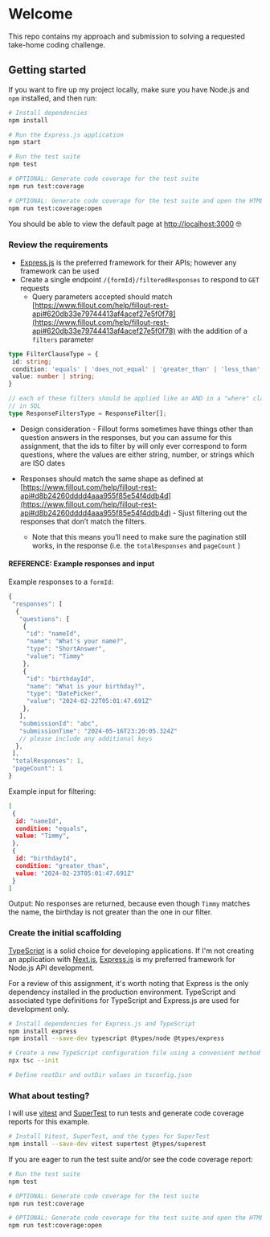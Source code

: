 # Welcome

This repo contains my approach and submission to solving a requested take-home coding challenge.

## Getting started

If you want to fire up my project locally, make sure you have Node.js and `npm` installed, and then run:

```sh
# Install dependencies
npm install

# Run the Express.js application
npm start

# Run the test suite
npm test

# OPTIONAL: Generate code coverage for the test suite
npm run test:coverage

# OPTIONAL: Generate code coverage for the test suite and open the HTML report
npm run test:coverage:open

```

You should be able to view the default page at [http://localhost:3000](http://localhost:3000) 🤓

### Review the requirements

- [Express.js](https://expressjs.com) is the preferred framework for their APIs; however any framework can be used
- Create a single endpoint `/{formId}/filteredResponses` to respond to `GET` requests
  - Query parameters accepted should match [https://www.fillout.com/help/fillout-rest-api#620db33e79744413af4acef27e5f0f78](https://www.fillout.com/help/fillout-rest-api#620db33e79744413af4acef27e5f0f78) with the addition of a `filters` parameter

```ts
type FilterClauseType = {
 id: string;
 condition: 'equals' | 'does_not_equal' | 'greater_than' | 'less_than';
 value: number | string;
}

// each of these filters should be applied like an AND in a "where" clause
// in SQL
type ResponseFiltersType = ResponseFilter[];
```

- Design consideration - Fillout forms sometimes have things other than question answers in the responses, but you can assume for this assignment, that the ids to filter by will only ever correspond to form questions, where the values are either string, number, or strings which are ISO dates

- Responses should match the same shape as defined at [https://www.fillout.com/help/fillout-rest-api#d8b24260dddd4aaa955f85e54f4ddb4d](https://www.fillout.com/help/fillout-rest-api#d8b24260dddd4aaa955f85e54f4ddb4d) - Sjust filtering out the responses that don’t match the filters.
  - Note that this means you’ll need to make sure the pagination still works, in the response (i.e. the `totalResponses` and `pageCount` )

#### REFERENCE: Example responses and input

Example responses to a `formId`:

```ts
{
 "responses": [
  {
   "questions": [
    {
     "id": "nameId",
     "name": "What's your name?",
     "type": "ShortAnswer",
     "value": "Timmy"
    },
    {
     "id": "birthdayId",
     "name": "What is your birthday?",
     "type": "DatePicker",
     "value": "2024-02-22T05:01:47.691Z"
    },
   ],
   "submissionId": "abc",
   "submissionTime": "2024-05-16T23:20:05.324Z"
   // please include any additional keys
  },
 ],
 "totalResponses": 1,
 "pageCount": 1
}

```

Example input for filtering:

```json
[
 {
  id: "nameId",
  condition: "equals",
  value: "Timmy",
 },
 {
  id: "birthdayId",
  condition: "greater_than",
  value: "2024-02-23T05:01:47.691Z"
 }
]
```

Output:
No responses are returned, because even though `Timmy` matches the name, the birthday is not greater than the one in our filter.

### Create the initial scaffolding

[TypeScript](https://www.typescriptlang.org) is a solid choice for developing applications. If I'm not creating an application with [Next.js](https://nextjs.org), [Express.js](https://expressjs.com) is my preferred framework for Node.js API development.

For a review of this assignment, it's worth noting that Express is the only dependency installed in the production environment. TypeScript and associated type definitions for TypeScript and Express.js are used for development only.

```sh
# Install dependencies for Express.js and TypeScript
npm install express
npm install --save-dev typescript @types/node @types/express

# Create a new TypeScript configuration file using a convenient method to generate a default configuration file
npx tsc --init

# Define rootDir and outDir values in tsconfig.json
```

### What about testing?

I will use [vitest](https://vitest.dev) and [SuperTest](https://www.npmjs.com/package/supertest) to run tests and generate code coverage reports for this example.

```sh
# Install Vitest, SuperTest, and the types for SuperTest
npm install --save-dev vitest supertest @types/superest
```

If you are eager to run the test suite and/or see the code coverage report:

```sh
# Run the test suite
npm test

# OPTIONAL: Generate code coverage for the test suite
npm run test:coverage

# OPTIONAL: Generate code coverage for the test suite and open the HTML report
npm run test:coverage:open

```
